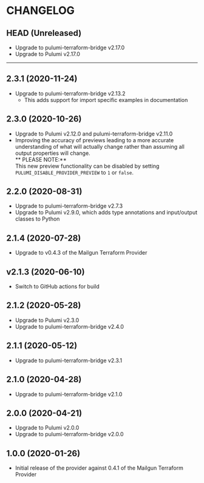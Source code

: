 CHANGELOG
=========

## HEAD (Unreleased)
* Upgrade to pulumi-terraform-bridge v2.17.0
* Upgrade to Pulumi v2.17.0

---

## 2.3.1 (2020-11-24)
* Upgrade to pulumi-terraform-bridge v2.13.2  
  * This adds support for import specific examples in documentation

## 2.3.0 (2020-10-26)
* Upgrade to Pulumi v2.12.0 and pulumi-terraform-bridge v2.11.0
* Improving the accuracy of previews leading to a more accurate understanding of what will actually change rather than assuming all output properties will change.  
  ** PLEASE NOTE:**  
  This new preview functionality can be disabled by setting `PULUMI_DISABLE_PROVIDER_PREVIEW` to `1` or `false`.

## 2.2.0 (2020-08-31)
* Upgrade to pulumi-terraform-bridge v2.7.3
* Upgrade to Pulumi v2.9.0, which adds type annotations and input/output classes to Python

## 2.1.4 (2020-07-28)
* Upgrade to v0.4.3 of the Mailgun Terraform Provider

## v2.1.3 (2020-06-10)
* Switch to GitHub actions for build

## 2.1.2 (2020-05-28)
* Upgrade to Pulumi v2.3.0
* Upgrade to pulumi-terraform-bridge v2.4.0

## 2.1.1 (2020-05-12)
* Upgrade to pulumi-terraform-bridge v2.3.1

## 2.1.0 (2020-04-28)
* Upgrade to pulumi-terraform-bridge v2.1.0

## 2.0.0 (2020-04-21)
* Upgrade to Pulumi v2.0.0
* Upgrade to pulumi-terraform-bridge v2.0.0

## 1.0.0 (2020-01-26)
* Initial release of the provider against 0.4.1 of the Mailgun Terraform Provider
